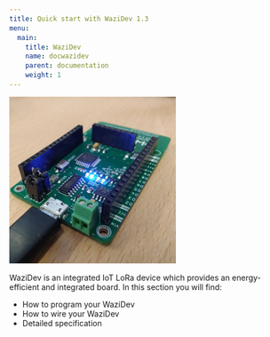 ```yaml
---
title: Quick start with WaziDev 1.3
menu:
  main:
    title: WaziDev
    name: docwazidev
    parent: documentation
    weight: 1
---
```


![WaziDev Board](images/wazidev_01.jpg)

WaziDev is an integrated IoT LoRa device which provides an energy-efficient and integrated board.
In this section you will find:

- How to program your WaziDev 
- How to wire your WaziDev
- Detailed specification
